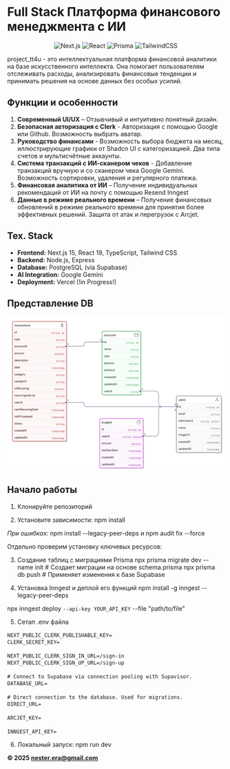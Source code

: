 # Full Stack Платформа финансового менеджмента с ИИ
<div align="center">

![Next.js](https://img.shields.io/badge/Next.js-15.1.6-black?style=for-the-badge&logo=next.js)
![React](https://img.shields.io/badge/React-19.0.0-blue?style=for-the-badge&logo=react)
![Prisma](https://img.shields.io/badge/Prisma-6.3.0-2D3748?style=for-the-badge&logo=prisma)
![TailwindCSS](https://img.shields.io/badge/Tailwind-3.4.1-38B2AC?style=for-the-badge&logo=tailwind-css)

</div>

project_tt4u - это интеллектуальная платформа финансовой аналитики на базе искусственного интеллекта. Она помогает пользователям отслеживать расходы, анализировать финансовые тенденции и принимать решения на основе данных без особых усилий.  

## Функции и особенности

1. **Современный UI/UX** – Отзывчивый и интуитивно понятный дизайн.
2. **Безопасная авторизация с Clerk** - Авторизация с помощью Google или Github. Возможность выбрать аватар.
3. **Руководство финансами** - Возможность выбора бюджета на месяц, иллюстрирующие графики от Shadcn UI с категоризацией. Два типа счетов и мультисчётные аккаунты.
4. **Система транзакций с ИИ-сканером чеков** - Добавление транзакций вручную и со сканером чека Google Gemini. Возможность сортировки, удаления и регулярного платежа.
5. **Финансовая аналитика от ИИ** – Получение индивидуальных рекомендаций от ИИ на почту с помощью Resend Inngest   
6. **Данные в режиме реального времени** – Получение финансовых обновлений в режиме реального времени для принятия более эффективных решений. Защита от атак и перегрузок с Arcjet.

## Тех. Stack  

- **Frontend:** Next.js 15, React 19, TypeScript, Tailwind CSS
- **Backend:** Node.js, Express
- **Database:** PostgreSQL (via Supabase)
- **AI Integration:** Google Gemini
- **Deployment:** Vercel (!in Progress!) 

## Представление DB

![database](database.png)

## Начало работы

1. Клонируйте репозиторий

2. Установите зависимости:
npm install

*При ошибках:* npm install --legacy-peer-deps и npm audit fix --force

Отдельно проверим установку ключевых ресурсов:

3. Создание таблиц с миграциями Prisma
npx prisma migrate dev --name init  # Создает миграции на основе schema.prisma
npx prisma db push                  # Применяет изменения к базе Supabase

4. Установка Inngest и деплой его функций
npm install -g inngest --legacy-peer-deps

npx inngest deploy `
  --api-key YOUR_API_KEY `
  --file "path/to/file"
  
5. Сетап .env файла
```
NEXT_PUBLIC_CLERK_PUBLISHABLE_KEY=
CLERK_SECRET_KEY=

NEXT_PUBLIC_CLERK_SIGN_IN_URL=/sign-in
NEXT_PUBLIC_CLERK_SIGN_UP_URL=/sign-up

# Connect to Supabase via connection pooling with Supavisor.
DATABASE_URL=

# Direct connection to the database. Used for migrations.
DIRECT_URL=
        
ARCJET_KEY=

INNGEST_API_KEY=
```

6. Локальный запуск:
 npm run dev


**© 2025 nester.era@gmail.com**
